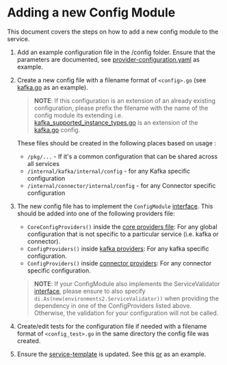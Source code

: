 # Adding a new Config Module
This document covers the steps on how to add a new config module to the service.

1. Add an example configuration file in the /config folder. Ensure that the parameters are documented, see [provider-configuration.yaml](../config/provider-configuration.yaml) as example.

2. Create a new config file with a filename format of `<config>.go` (see [kafka.go](../internal/kafka/internal/config/kafka.go) as an example).
    > **NOTE**: If this configuration is an extension of an already existing configuration, please prefix the filename with the name of the config module its extending i.e. [kafka_supported_instance_types.go](../internal/kafka/internal/config/kafka_supported_instance_types.go) is an extension of the [kafka.go](../internal/kafka/internal/config/kafka.go) config.

    These files should be created in the following places based on usage :
    -   `/pkg/...` - If it's a common configuration that can be shared across all services
    -   `/internal/kafka/internal/config` - for any Kafka specific configuration
    -   `/internal/connector/internal/config` - for any Connector specific configuration

3. The new config file has to implement the `ConfigModule` [interface](../pkg/environments/interfaces.go). This should be added into one of the following providers file:
    - `CoreConfigProviders()` inside the [core providers file](../pkg/providers/core.go): For any global configuration that is not specific to a particular service (i.e. kafka or connector).
    - `ConfigProviders()` inside [kafka providers](../internal/kafka/providers.go): For any kafka specific configuration.
    - `ConfigProviders()` inside [connector providers](../internal/connector/providers.go): For any connector specific configuration.
    > **NOTE**: If your ConfigModule also implements the ServiceValidator [interface](../pkg/environments/interfaces.go), please ensure to also specify `di.As(new(environments2.ServiceValidator))` when providing the dependency in one of the ConfigProviders listed above. Otherwise, the validation for your configuration will not be called.

4. Create/edit tests for the configuration file if needed with a filename format of `<config_test>.go` in the same directory the config file was created.

5. Ensure the [service-template](../templates/service-template.yml) is updated. See this [pr](https://github.com/bf2fc6cc711aee1a0c2a/kas-fleet-manager/pull/817) as an example.
